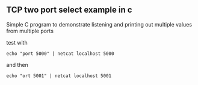 ## TCP two port select example in c

Simple C program to demonstrate listening and printing out multiple values from multiple ports

test with

`echo "port 5000" | netcat localhost 5000`

and then

`echo "ort 5001" | netcat localhost 5001`

